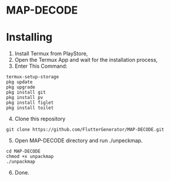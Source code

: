 # MAP-DECODE
# Installing
1. Install Termux from PlayStore,
2. Open the Termux App and wait for the installation process,
3. Enter This Command:
```
termux-setup-storage
pkg update
pkg upgrade
pkg install git
pkg install pv
pkg install figlet
pkg install toilet
```
4. Clone this repository
```
git clone https://github.com/FlutterGenerator/MAP-DECODE.git
```
5. Open MAP-DECODE directory and run ./unpeckmap.
```
cd MAP-DECODE
chmod +x unpackmap
./unpackmap
```
6. Done.
